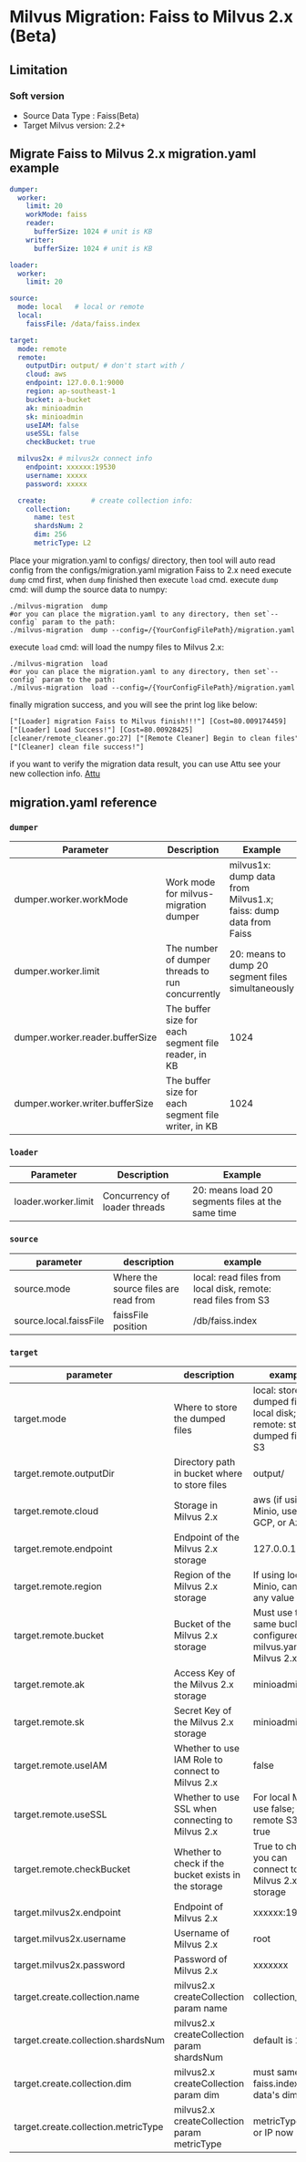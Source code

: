 # Milvus Migration: Faiss to Milvus 2.x (Beta)

## Limitation

### Soft version
- Source Data Type : Faiss(Beta)
- Target Milvus version:  2.2+


## Migrate Faiss to Milvus 2.x migration.yaml example

```yaml
dumper:
  worker:
    limit: 20
    workMode: faiss
    reader:
      bufferSize: 1024 # unit is KB
    writer:
      bufferSize: 1024 # unit is KB

loader:
  worker:
    limit: 20

source:
  mode: local   # local or remote
  local:
    faissFile: /data/faiss.index

target:
  mode: remote
  remote:
    outputDir: output/ # don't start with /
    cloud: aws
    endpoint: 127.0.0.1:9000
    region: ap-southeast-1
    bucket: a-bucket
    ak: minioadmin
    sk: minioadmin
    useIAM: false
    useSSL: false
    checkBucket: true

  milvus2x: # milvus2x connect info
    endpoint: xxxxxx:19530
    username: xxxxx
    password: xxxxx

  create:           # create collection info:
    collection:
      name: test
      shardsNum: 2
      dim: 256
      metricType: L2
```
Place your migration.yaml to configs/ directory, then tool will auto read config from the configs/migration.yaml
migration Faiss to 2.x need execute `dump` cmd first, when `dump` finished then execute `load` cmd.
execute `dump` cmd: will dump the source data to numpy:
```shell
./milvus-migration  dump
#or you can place the migration.yaml to any directory, then set`--config` param to the path:
./milvus-migration  dump --config=/{YourConfigFilePath}/migration.yaml
```
execute `load` cmd: will load the numpy files to Milvus 2.x:
```shell
./milvus-migration  load
#or you can place the migration.yaml to any directory, then set`--config` param to the path:
./milvus-migration  load --config=/{YourConfigFilePath}/migration.yaml
```
finally migration success, and you will see the print log like below:
```html
["[Loader] migration Faiss to Milvus finish!!!"] [Cost=80.009174459]
["[Loader] Load Success!"] [Cost=80.00928425]
[cleaner/remote_cleaner.go:27] ["[Remote Cleaner] Begin to clean files"] [bucket=a-bucket] [rootPath=testfiles/output/zwh/migration]
["[Cleaner] clean file success!"]
```
if you want to verify the migration data result, you can use Attu see your new collection info. [Attu](https://github.com/zilliztech/attu)


## migration.yaml reference

### `dumper`

| Parameter                       | Description                                         | Example                                                         |
|---------------------------------|-----------------------------------------------------|-----------------------------------------------------------------|
| dumper.worker.workMode          | Work mode for milvus-migration dumper               | milvus1x: dump data from Milvus1.x; faiss: dump data from Faiss |
| dumper.worker.limit             | The number of dumper threads to run concurrently    | 20: means to dump 20 segment files simultaneously               |
| dumper.worker.reader.bufferSize | The buffer size for each segment file reader, in KB | 1024                                                            |
| dumper.worker.writer.bufferSize | The buffer size for each segment file writer, in KB | 1024                                                            |

### `loader`

| Parameter           | Description                   | Example                                           |
|---------------------|-------------------------------|---------------------------------------------------|
| loader.worker.limit | Concurrency of loader threads | 20: means load 20 segments files at the same time |


### `source`

| parameter              | description                                       | example                                                       |
|------------------------|---------------------------------------------------|---------------------------------------------------------------|
| source.mode            | Where the source files are read from              | local: read files from local disk, remote: read files from S3 |
| source.local.faissFile | faissFile position                                | /db/faiss.index                                               |

### `target`

| parameter                           | description                                          | example                                                                   |
|-------------------------------------|------------------------------------------------------|---------------------------------------------------------------------------|
| target.mode                         | Where to store the dumped files                      | local: store dumped files on local disk; remote: store dumped files on S3 |
| target.remote.outputDir             | Directory path in bucket where to store files        | output/                                                                   |
| target.remote.cloud                 | Storage in Milvus 2.x                                | aws (if using Minio, use aws), GCP, or Azure                              |
| target.remote.endpoint              | Endpoint of the Milvus 2.x storage                   | 127.0.0.1:9000                                                            |
| target.remote.region                | Region of the Milvus 2.x storage                     | If using local Minio, can use any value                                   |
| target.remote.bucket                | Bucket of the Milvus 2.x storage                     | Must use the same bucket as configured in milvus.yaml for Milvus 2.x      |
| target.remote.ak                    | Access Key of the Milvus 2.x storage                 | minioadmin                                                                |
| target.remote.sk                    | Secret Key of the Milvus 2.x storage                 | minioadmin                                                                |
| target.remote.useIAM                | Whether to use IAM Role to connect to Milvus 2.x     | false                                                                     |
| target.remote.useSSL                | Whether to use SSL when connecting to Milvus 2.x     | For local Minio, use false; for remote S3, use true                       |
| target.remote.checkBucket           | Whether to check if the bucket exists in the storage | True to check if you can connect to the Milvus 2.x storage                |
| target.milvus2x.endpoint            | Endpoint of Milvus 2.x                               | xxxxxx:19530                                                              |
| target.milvus2x.username            | Username of Milvus 2.x                               | root                                                                      |
| target.milvus2x.password            | Password of Milvus 2.x                               | xxxxxxx                                                                   |
| target.create.collection.name       | milvus2.x createCollection param name                | collection_name                                                           |
| target.create.collection.shardsNum  | milvus2.x createCollection param shardsNum           | default is 2                                                              |
| target.create.collection.dim        | milvus2.x createCollection param dim                 | must same with faiss.index data's dim                                     |
| target.create.collection.metricType | milvus2.x createCollection param metricType          | metricType: L2 or IP now                                                  |

